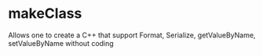 # makeClass
Allows one to create a C++ that support Format, Serialize, getValueByName, setValueByName without coding
